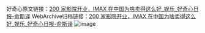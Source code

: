 好奇心原文链接：[200 家影院开业，IMAX 在中国为啥卖得这么好_娱乐_好奇心日报-俞斯译](https://www.qdaily.com/articles/4394.html)
WebArchive归档链接：[200 家影院开业，IMAX 在中国为啥卖得这么好_娱乐_好奇心日报-俞斯译](http://web.archive.org/web/20190623155441/https://www.qdaily.com/articles/4394.html)
![image](http://ww3.sinaimg.cn/large/007d5XDply1g3vhleg8o0j30u03echdt)